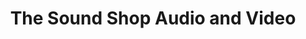 ---
title: "The Sound Shop Audio and Video"
url: /colorado-springs/the-sound-shop-audio-and-video/
shop: Elektronik
---